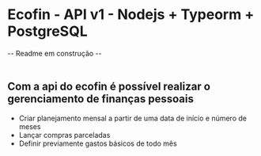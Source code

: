 <h1>Ecofin - API v1 - Nodejs + Typeorm + PostgreSQL</h1>
<span>-- Readme em construção --</span>
<br>
<br>
<h2>Com a api do ecofin é possível realizar o gerenciamento de finanças pessoais</h2>
<ul>
  <li>Criar planejamento mensal a partir de uma data de início e número de meses</li>
  <li>Lançar compras parceladas</li>
  <li>Definir previamente gastos básicos de todo mês</li>
</ul>
